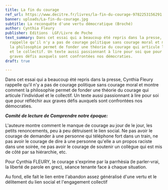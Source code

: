 ```yaml
---
title: La fin du courage
ref_url: https://www.decitre.fr/livres/la-fin-du-courage-9782253156291.html
banner: uploads/La-fin-du-courage.jpg
subtitle: La reconquête d'une vertu démocratique (Broché)
author: Cynthia Fleury
publisher: Editions  LGF/Livre de Poche
text_summary: Dans cet essai qui a beaucoup été repris dans la presse, Cynthia Fleury
  rappelle qu'il n'y a pas de courage politique sans courage moral et montre comment
  la philosophie permet de fonder une théorie du courage qui articule l'individuel
  et le collectif. Un texte aussi passionnant à lire pour soi que pour réfléchir aux
  graves défis auxquels sont confrontées nos démocraties.
draft: true

---
```

Dans cet essai qui a beaucoup été repris dans la presse, Cynthia Fleury rappelle qu'il n'y a pas de courage politique sans courage moral et montre comment la philosophie permet de fonder une théorie du courage qui articule l'individuel et le collectif. Un texte aussi passionnant à lire pour soi que pour réfléchir aux graves défis auxquels sont confrontées nos démocraties.

**_Comité de lecture de Comprendre notre époque:_**

L'auteure montre comment le manque de courage au jour de le jour, les petits renoncements, peu à peu détruisent le lien social. Ne pas avoir le courage de demander à une personne qui téléphone fort dans un train, ne pas avoir le courage de dire à une personne qu'elle a un propos raciste dans une soirée, ne pas avoir le courage de soutenir un collègue qui est mis de côté par sa hiérarchie, etc.

Pour Cynthia FLEURY, le courage s'exprime par la parrhèsia (le parler-vrai, la liberté de parole en grec), séance tenante face à chaque situation.

Au fond, elle fait le lien entre l'abandon assez généralisé d'une vertu et le délitement du lien social et l'engagement collectif
